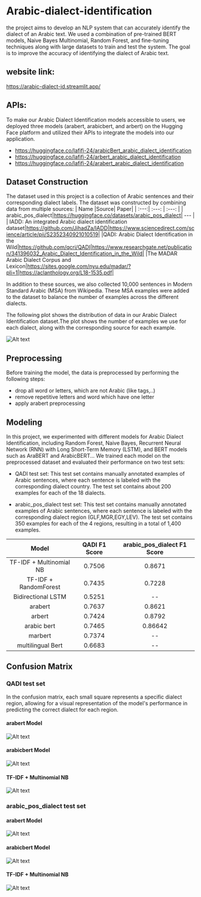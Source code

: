 # Arabic-dialect-identification
the project aims to develop an NLP system that can accurately identify the dialect of an Arabic text.
We used a combination of pre-trained BERT models, Naive Bayes Multinomial, Random Forest, and fine-tuning techniques along with large datasets to train and test the system.
The goal is to improve the accuracy of identifying the dialect of Arabic text.
## website link:
https://arabic-dialect-id.streamlit.app/
## APIs:
To make our Arabic Dialect Identification models accessible to users, we deployed three models (arabert, arabicbert, and arbert) on the Hugging Face platform and utilized their APIs to integrate the models into our application.
- https://huggingface.co/lafifi-24/arabicBert_arabic_dialect_identification
- https://huggingface.co/lafifi-24/arbert_arabic_dialect_identification
- https://huggingface.co/lafifi-24/arabert_arabic_dialect_identification

## Dataset Construction
The dataset used in this project is a collection of Arabic sentences and their corresponding dialect labels. The dataset was constructed by combining data from multiple sources:
| Name |Source| Paper|
| :---:| :---: | :---: |
| arabic_pos_dialect|https://huggingface.co/datasets/arabic_pos_dialect| --- |
| IADD: An integrated Arabic dialect identification dataset|https://github.com/JihadZa/IADD|https://www.sciencedirect.com/science/article/pii/S2352340921010519|
|QADI: Arabic Dialect Identification in the Wild|https://github.com/qcri/QADI|https://www.researchgate.net/publication/341396032_Arabic_Dialect_Identification_in_the_Wild|
|The MADAR Arabic Dialect Corpus and Lexicon|https://sites.google.com/nyu.edu/madar/?pli=1|https://aclanthology.org/L18-1535.pdf|


In addition to these sources, we also collected 10,000 sentences in Modern Standard Arabic (MSA) from Wikipedia. These MSA examples were added to the dataset to balance the number of examples across the different dialects.

The following plot shows the distribution of data in our Arabic Dialect Identification dataset.The plot shows the number of examples we use for each dialect, along with the corresponding source for each example.

![Alt text](./data/data_plot.png?raw=true)

## Preprocessing
Before training the model, the data is preprocessed by performing the following steps:
- drop all word or letters, which are not Arabic (like tags,..)
- remove repetitive letters and word which have one letter
- apply arabert preprocessing
## Modeling 
In this project, we experimented with different models for Arabic Dialect Identification, including Random Forest, Naive Bayes, Recurrent Neural Network (RNN) with Long Short-Term Memory (LSTM), and BERT models such as AraBERT and ArabicBERT...
We trained each model on the preprocessed dataset and evaluated their performance on two test sets:
- QADI test set: This test set contains manually annotated examples of Arabic sentences, where each sentence is labeled with the corresponding dialect country. The test set contains about 200 examples for each of the 18 dialects.

- arabic_pos_dialect test set: This test set contains manually annotated examples of Arabic sentences, where each sentence is labeled with the corresponding dialect region (GLF,MGR,EGY,LEV). The test set contains 350 examples for each of the 4 regions, resulting in a total of 1,400 examples.


|Model	|QADI F1 Score|arabic_pos_dialect F1 Score|
| :---:| :---: |:---: |
|TF-IDF + Multinomial NB|	0.7506|0.8671|
|TF-IDF + RandomForest|	0.7435|0.7228|
|Bidirectional LSTM|	0.5251| -- |
|arabert|	0.7637|0.8621|
|arbert|	0.7424|0.8792|
|arabic bert|	0.7465|0.86642|
|marbert|	0.7374|--|
|multilingual Bert|	0.6683|--|

## Confusion Matrix
### QADI test set
In the confusion matrix, each small square represents a specific dialect region, allowing for a visual representation of the model's performance in predicting the correct dialect for each region.
#### arabert Model

![Alt text](./data/confusion_matrix/arabert_QADI.png?raw=true)

#### arabicbert Model

![Alt text](./data/confusion_matrix/arabicbert_QADI.png?raw=true)

#### TF-IDF + Multinomial NB

![Alt text](./data/confusion_matrix/NB_QADI.png?raw=true)

### arabic_pos_dialect test set
#### arabert Model

![Alt text](./data/confusion_matrix/arabert_hugging.png?raw=true)

#### arabicbert Model

![Alt text](./data/confusion_matrix/arabicbert_hugging.png?raw=true)

#### TF-IDF + Multinomial NB

![Alt text](./data/confusion_matrix/NB_hugging.png?raw=true)


